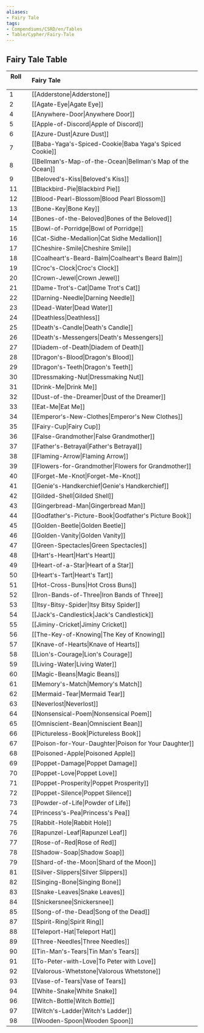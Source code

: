 ```yaml
---
aliases:
- Fairy Tale
tags:
- Compendiums/CSRD/en/Tables
- Table/Cypher/Fairy-Tale
---
```


## Fairy Tale Table
|  Roll &nbsp; &nbsp; | Fairy Tale  |
| ------------- | :----------- |
| 1 | [[Adderstone\|Adderstone]] |
| 2 | [[Agate-Eye\|Agate Eye]] |
| 4 | [[Anywhere-Door\|Anywhere Door]] |
| 5 | [[Apple-of-Discord\|Apple of Discord]] |
| 6 | [[Azure-Dust\|Azure Dust]] |
| 7 | [[Baba-Yaga's-Spiced-Cookie\|Baba Yaga's Spiced Cookie]] |
| 8 | [[Bellman's-Map-of-the-Ocean\|Bellman's Map of the Ocean]] |
| 9 | [[Beloved's-Kiss\|Beloved's Kiss]] |
| 11 | [[Blackbird-Pie\|Blackbird Pie]] |
| 12 | [[Blood-Pearl-Blossom\|Blood Pearl Blossom]] |
| 13 | [[Bone-Key\|Bone Key]] |
| 14 | [[Bones-of-the-Beloved\|Bones of the Beloved]] |
| 15 | [[Bowl-of-Porridge\|Bowl of Porridge]] |
| 16 | [[Cat-Sidhe-Medallion\|Cat Sidhe Medallion]] |
| 17 | [[Cheshire-Smile\|Cheshire Smile]] |
| 18 | [[Coalheart's-Beard-Balm\|Coalheart's Beard Balm]] |
| 19 | [[Croc's-Clock\|Croc's Clock]] |
| 20 | [[Crown-Jewel\|Crown Jewel]] |
| 21 | [[Dame-Trot's-Cat\|Dame Trot's Cat]] |
| 22 | [[Darning-Needle\|Darning Needle]] |
| 23 | [[Dead-Water\|Dead Water]] |
| 24 | [[Deathless\|Deathless]] |
| 25 | [[Death's-Candle\|Death's Candle]] |
| 26 | [[Death's-Messengers\|Death's Messengers]] |
| 27 | [[Diadem-of-Death\|Diadem of Death]] |
| 28 | [[Dragon's-Blood\|Dragon's Blood]] |
| 29 | [[Dragon's-Teeth\|Dragon's Teeth]] |
| 30 | [[Dressmaking-Nut\|Dressmaking Nut]] |
| 31 | [[Drink-Me\|Drink Me]] |
| 32 | [[Dust-of-the-Dreamer\|Dust of the Dreamer]] |
| 33 | [[Eat-Me\|Eat Me]] |
| 34 | [[Emperor's-New-Clothes\|Emperor's New Clothes]] |
| 35 | [[Fairy-Cup\|Fairy Cup]] |
| 36 | [[False-Grandmother\|False Grandmother]] |
| 37 | [[Father's-Betrayal\|Father's Betrayal]] |
| 38 | [[Flaming-Arrow\|Flaming Arrow]] |
| 39 | [[Flowers-for-Grandmother\|Flowers for Grandmother]] |
| 40 | [[Forget-Me-Knot\|Forget-Me-Knot]] |
| 41 | [[Genie's-Handkerchief\|Genie's Handkerchief]] |
| 42 | [[Gilded-Shell\|Gilded Shell]] |
| 43 | [[Gingerbread-Man\|Gingerbread Man]] |
| 44 | [[Godfather's-Picture-Book\|Godfather's Picture Book]] |
| 45 | [[Golden-Beetle\|Golden Beetle]] |
| 46 | [[Golden-Vanity\|Golden Vanity]] |
| 47 | [[Green-Spectacles\|Green Spectacles]] |
| 48 | [[Hart's-Heart\|Hart's Heart]] |
| 49 | [[Heart-of-a-Star\|Heart of a Star]] |
| 50 | [[Heart's-Tart\|Heart's Tart]] |
| 51 | [[Hot-Cross-Buns\|Hot Cross Buns]] |
| 52 | [[Iron-Bands-of-Three\|Iron Bands of Three]] |
| 53 | [[Itsy-Bitsy-Spider\|Itsy Bitsy Spider]] |
| 54 | [[Jack's-Candlestick\|Jack's Candlestick]] |
| 55 | [[Jiminy-Cricket\|Jiminy Cricket]] |
| 56 | [[The-Key-of-Knowing\|The Key of Knowing]] |
| 57 | [[Knave-of-Hearts\|Knave of Hearts]] |
| 58 | [[Lion's-Courage\|Lion's Courage]] |
| 59 | [[Living-Water\|Living Water]] |
| 60 | [[Magic-Beans\|Magic Beans]] |
| 61 | [[Memory's-Match\|Memory's Match]] |
| 62 | [[Mermaid-Tear\|Mermaid Tear]] |
| 63 | [[Neverlost\|Neverlost]] |
| 64 | [[Nonsensical-Poem\|Nonsensical Poem]] |
| 65 | [[Omniscient-Bean\|Omniscient Bean]] |
| 66 | [[Pictureless-Book\|Pictureless Book]] |
| 67 | [[Poison-for-Your-Daughter\|Poison for Your Daughter]] |
| 68 | [[Poisoned-Apple\|Poisoned Apple]] |
| 69 | [[Poppet-Damage\|Poppet Damage]] |
| 70 | [[Poppet-Love\|Poppet Love]] |
| 71 | [[Poppet-Prosperity\|Poppet Prosperity]] |
| 72 | [[Poppet-Silence\|Poppet Silence]] |
| 73 | [[Powder-of-Life\|Powder of Life]] |
| 74 | [[Princess's-Pea\|Princess's Pea]] |
| 75 | [[Rabbit-Hole\|Rabbit Hole]] |
| 76 | [[Rapunzel-Leaf\|Rapunzel Leaf]] |
| 77 | [[Rose-of-Red\|Rose of Red]] |
| 78 | [[Shadow-Soap\|Shadow Soap]] |
| 79 | [[Shard-of-the-Moon\|Shard of the Moon]] |
| 81 | [[Silver-Slippers\|Silver Slippers]] |
| 82 | [[Singing-Bone\|Singing Bone]] |
| 83 | [[Snake-Leaves\|Snake Leaves]] |
| 84 | [[Snickersnee\|Snickersnee]] |
| 85 | [[Song-of-the-Dead\|Song of the Dead]] |
| 87 | [[Spirit-Ring\|Spirit Ring]] |
| 88 | [[Teleport-Hat\|Teleport Hat]] |
| 89 | [[Three-Needles\|Three Needles]] |
| 90 | [[Tin-Man's-Tears\|Tin Man's Tears]] |
| 91 | [[To-Peter-with-Love\|To Peter with Love]] |
| 92 | [[Valorous-Whetstone\|Valorous Whetstone]] |
| 93 | [[Vase-of-Tears\|Vase of Tears]] |
| 94 | [[White-Snake\|White Snake]] |
| 96 | [[Witch-Bottle\|Witch Bottle]] |
| 97 | [[Witch's-Ladder\|Witch's Ladder]] |
| 98 | [[Wooden-Spoon\|Wooden Spoon]] |